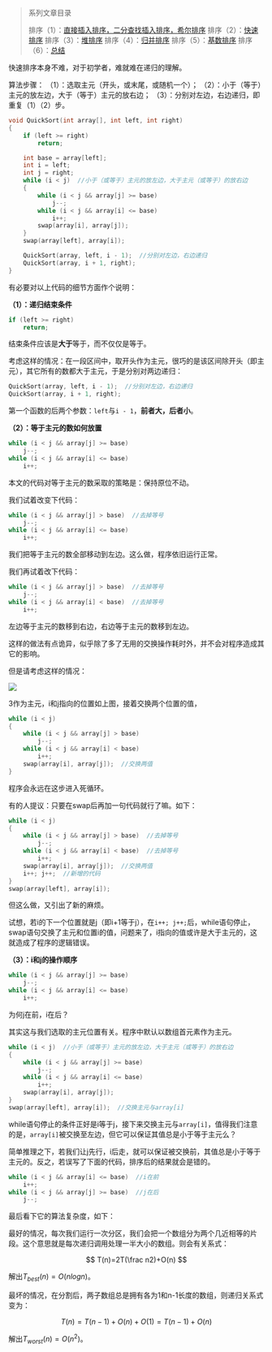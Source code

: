 > 系列文章目录
>
> 排序（1）：[直接插入排序，二分查找插入排序，希尔排序](http://www.61mon.com/index.php/archives/193/)
> 排序（2）：[快速排序](http://www.61mon.com/index.php/archives/201/)
> 排序（3）：[堆排序](http://www.61mon.com/index.php/archives/202/)
> 排序（4）：[归并排序](http://www.61mon.com/index.php/archives/203/)
> 排序（5）：[基数排序](http://www.61mon.com/index.php/archives/204/)
> 排序（6）：[总结](http://www.61mon.com/index.php/archives/205/)

快速排序本身不难，对于初学者，难就难在递归的理解。

算法步骤：
（1）：选取主元（开头，或末尾，或随机一个）；
（2）：小于（等于）主元的放左边，大于（等于）主元的放右边；
（3）：分别对左边，右边递归，即重复（1）（2）步。

```c++
void QuickSort(int array[], int left, int right)
{
	if (left >= right)
		return;

	int base = array[left];
	int i = left;
	int j = right;
	while (i < j)  //小于（或等于）主元的放左边，大于主元（或等于）的放右边
	{
		while (i < j && array[j] >= base)
			j--;
		while (i < j && array[i] <= base)
			i++;
		swap(array[i], array[j]);
	}
	swap(array[left], array[i]);

	QuickSort(array, left, i - 1);  //分别对左边，右边递归
	QuickSort(array, i + 1, right);
}
```
有必要对以上代码的细节方面作个说明：

**（1）：递归结束条件**

```c++
if (left >= right)
	return;
```
结束条件应该是**大于**等于，而不仅仅是等于。

考虑这样的情况：在一段区间中，取开头作为主元，很巧的是该区间除开头（即主元），其它所有的数都大于主元，于是分别对两边递归：

```c++
QuickSort(array, left, i - 1);  //分别对左边，右边递归
QuickSort(array, i + 1, right);
```
第一个函数的后两个参数：`left`与`i - 1`，**前者大，后者小**。

**（2）：等于主元的数如何放置**

```c++
while (i < j && array[j] >= base)
	j--;
while (i < j && array[i] <= base)
	i++;
```
本文的代码对等于主元的数采取的策略是：保持原位不动。

我们试着改变下代码：

```c++
while (i < j && array[j] > base)  //去掉等号
	j--;
while (i < j && array[i] <= base)
	i++;
```
我们把等于主元的数全部移动到左边。这么做，程序依旧运行正常。

我们再试着改下代码：

```c++
while (i < j && array[j] > base)  //去掉等号
	j--;
while (i < j && array[i] < base)  //去掉等号
	i++;
```
左边等于主元的数移到右边，右边等于主元的数移到左边。

这样的做法有点诡异，似乎除了多了无用的交换操作耗时外，并不会对程序造成其它的影响。

但是请考虑这样的情况：

![](http://oi0fekpsr.bkt.clouddn.com/4%E7%A7%8D%E6%8E%92%E5%BA%8F_2.png)

3作为主元，i和j指向的位置如上图，接着交换两个位置的值，
```c++
while (i < j)  
{
	while (i < j && array[j] > base)
		j--;
	while (i < j && array[i] < base)
		i++;
	swap(array[i], array[j]);  //交换两值
}
```
程序会永远在这步进入死循环。

有的人提议：只要在swap后再加一句代码就行了嘛。如下：

```c++
while (i < j)  
{
	while (i < j && array[j] > base)  //去掉等号
		j--;
	while (i < j && array[i] < base)  //去掉等号
		i++;
	swap(array[i], array[j]);  //交换两值
	i++; j++;  //新增的代码
}
swap(array[left], array[i]);
```
但这么做，又引出了新的麻烦。

试想，若i的下一个位置就是j（即i+1等于j），在`i++; j++;`后，while语句停止，swap语句交换了主元和位置i的值，问题来了，i指向的值或许是大于主元的，这就造成了程序的逻辑错误。

**（3）：i和j的操作顺序**

```c++
while (i < j && array[j] >= base)
	j--;
while (i < j && array[i] <= base)
	i++;
```
为何j在前，i在后？

其实这与我们选取的主元位置有关。程序中默认以数组首元素作为主元。

```c++
while (i < j)  //小于（或等于）主元的放左边，大于主元（或等于）的放右边
{
	while (i < j && array[j] >= base)
		j--;
	while (i < j && array[i] <= base)
		i++;
	swap(array[i], array[j]);
}
swap(array[left], array[i]);  //交换主元与array[i]
```
while语句停止的条件正好是i等于j，接下来交换主元与`array[i]`，值得我们注意的是，`array[i]`被交换至左边，但它可以保证其值总是小于等于主元么？

简单推理之下，若我们让j先行，i后走，就可以保证被交换前，其值总是小于等于主元的。反之，若误写了下面的代码，排序后的结果就会是错的。
```c++
while (i < j && array[i] <= base)  //i在前
	i++;
while (i < j && array[j] >= base)  //j在后
	j--;
```

最后看下它的算法复杂度，如下：

最好的情况，每次我们运行一次分区，我们会把一个数组分为两个几近相等的片段。这个意思就是每次递归调用处理一半大小的数组。则会有关系式：


$$
T(n)=2T(\frac n2)+O(n)
$$

解出$T_{best}(n)=O(nlogn)$。

最坏的情况，在分割后，两子数组总是拥有各为1和n-1长度的数组，则递归关系式变为：

$$
T(n)=T(n-1)+O(n)+O(1)=T(n-1)+O(n)
$$

解出$T_{worst}(n)=O(n^2)$。
